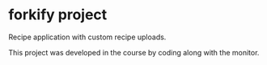 # forkify project

Recipe application with custom recipe uploads.

This project was developed in the course by coding along with the monitor.

